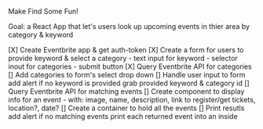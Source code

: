 Make Find Some Fun!

Goal: a React App that let's users look up upcoming events in thier area by category & keyword 

[X] Create Eventbrite app & get auth-token
[X] Create a form for users to provide keyword & select a category
    - text input for keyword
    - selector inout for categories
    - submit button
[X] Query Eventbrite API for categories 
[] Add categories to form's select drop down
[] Handle user input to form 
    add alert if no keyword is provided
    grab provided keyword & category id
[] Query Eventbrite API for matching events
[] Create component to display info for an event <Event />
    - with: image, name, description, link to register/get tickets, location?, date?
[] Create a container to hold all the events <EventsList />
[] Print resutls
    add alert if no matching events
    print each returned event into an <Event /> inside <EventsList />